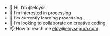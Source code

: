 - 👋 Hi, I’m @eloysr
- 👀 I’m interested in processing
- 🌱 I’m currently learning processing
- 💞️ I’m looking to collaborate on creative coding
- 📫 How to reach me eloy@eloysegura.com

<!---
eloysr/eloysr is a ✨ special ✨ repository because its `README.md` (this file) appears on your GitHub profile.
You can click the Preview link to take a look at your changes.
--->

